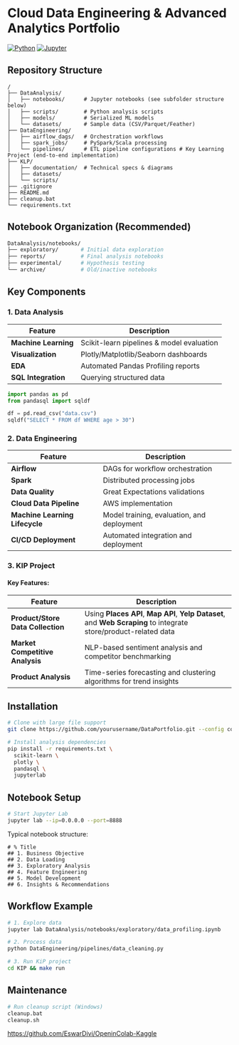 # Cloud Data Engineering & Advanced Analytics Portfolio

[![Python](https://img.shields.io/badge/Python-3.8%2B-blue?logo=python)](https://www.python.org/)
[![Jupyter](https://img.shields.io/badge/Jupyter-F37626?logo=jupyter)](https://jupyter.org)

## Repository Structure

```
/
├── DataAnalysis/
│   ├── notebooks/      # Jupyter notebooks (see subfolder structure below)
│   ├── scripts/        # Python analysis scripts
│   ├── models/         # Serialized ML models
│   └── datasets/       # Sample data (CSV/Parquet/Feather)
├── DataEngineering/
│   ├── airflow_dags/   # Orchestration workflows
│   ├── spark_jobs/     # PySpark/Scala processing
│   └── pipelines/      # ETL pipeline configurations # Key Learning Project (end-to-end implementation)
├── KLP/                
│   ├── documentation/  # Technical specs & diagrams
│   ├── datasets/           
│   └── scripts/          
├── .gitignore
├── README.md
├── cleanup.bat
└── requirements.txt
```

## Notebook Organization (Recommended)

```bash
DataAnalysis/notebooks/
├── exploratory/       # Initial data exploration
├── reports/           # Final analysis notebooks
├── experimental/      # Hypothesis testing
└── archive/           # Old/inactive notebooks
```

## Key Components

### 1. Data Analysis

| Feature                | Description |
|------------------------|-------------|
| **Machine Learning**   | Scikit-learn pipelines & model evaluation |
| **Visualization**      | Plotly/Matplotlib/Seaborn dashboards |
| **EDA**               | Automated Pandas Profiling reports |
| **SQL Integration**    | Querying structured data |


```python
import pandas as pd
from pandasql import sqldf

df = pd.read_csv("data.csv")
sqldf("SELECT * FROM df WHERE age > 30")
```

### 2. Data Engineering

 Feature                        | Description |
|------------------------------|------------------------------|
| **Airflow**                  | DAGs for workflow orchestration |
| **Spark**                    | Distributed processing jobs |
| **Data Quality**             | Great Expectations validations |
| **Cloud Data Pipeline**         | AWS implementation |
| **Machine Learning Lifecycle**  | Model training, evaluation, and deployment |
| **CI/CD Deployment**            | Automated integration and deployment |

### 3. KIP Project
#### Key Features:

| Feature                        | Description |
|---------------------------------|-------------|
| **Product/Store Data Collection** | Using **Places API**, **Map API**, **Yelp Dataset**, and **Web Scraping** to integrate store/product-related data |
| **Market Competitive Analysis** | NLP-based sentiment analysis and competitor benchmarking |
| **Product Analysis**            | Time-series forecasting and clustering algorithms for trend insights |


## Installation

```bash
# Clone with large file support
git clone https://github.com/yourusername/DataPortfolio.git --config core.longpaths=true

# Install analysis dependencies
pip install -r requirements.txt \
  scikit-learn \
  plotly \
  pandasql \
  jupyterlab
```

## Notebook Setup

```bash
# Start Jupyter Lab
jupyter lab --ip=0.0.0.0 --port=8888
```

Typical notebook structure:

```
# % Title
## 1. Business Objective
## 2. Data Loading
## 3. Exploratory Analysis
## 4. Feature Engineering
## 5. Model Development
## 6. Insights & Recommendations
```

## Workflow Example

```bash
# 1. Explore data
jupyter lab DataAnalysis/notebooks/exploratory/data_profiling.ipynb

# 2. Process data
python DataEngineering/pipelines/data_cleaning.py

# 3. Run KiP project
cd KIP && make run
```

## Maintenance

```bash
# Run cleanup script (Windows)
cleanup.bat
cleanup.sh

```
https://github.com/EswarDivi/OpeninColab-Kaggle
